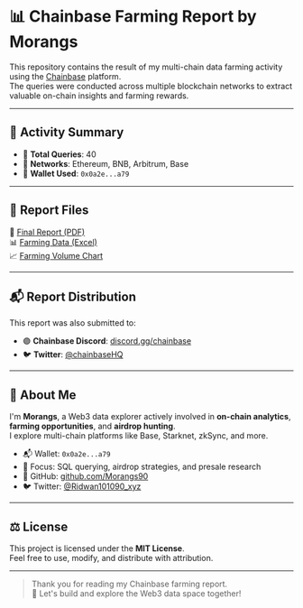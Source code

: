 # 📊 Chainbase Farming Report by Morangs

This repository contains the result of my multi-chain data farming activity using the [Chainbase](https://chainbase.online) platform.  
The queries were conducted across multiple blockchain networks to extract valuable on-chain insights and farming rewards.

---

## 🧾 Activity Summary

- 🔹 **Total Queries**: 40  
- 🔹 **Networks**: Ethereum, BNB, Arbitrum, Base  
- 🔹 **Wallet Used**: `0x0a2e...a79`

---

## 📂 Report Files

📄 [Final Report (PDF)](./laporan/Laporan_Farming_Chainbase_Morangs_FINAL.pdf)  
📊 [Farming Data (Excel)](./laporan/Data_Farming_Chainbase_Morangs.xlsx)  
📈 [Farming Volume Chart](./assets/Farming_Volume_Chart.png)

---

## 📬 Report Distribution

This report was also submitted to:
- 🟣 **Chainbase Discord**: [discord.gg/chainbase](https://discord.gg/chainbase)  
- 🐦 **Twitter**: [@chainbaseHQ](https://twitter.com/chainbaseHQ)

---

## 🙋 About Me

I'm **Morangs**, a Web3 data explorer actively involved in **on-chain analytics**, **farming opportunities**, and **airdrop hunting**.  
I explore multi-chain platforms like Base, Starknet, zkSync, and more.

- 📬 Wallet: `0x0a2e...a79`  
- 🧠 Focus: SQL querying, airdrop strategies, and presale research  
- 🔗 GitHub: [github.com/Morangs90](https://github.com/Morangs90)  
- 🐦 Twitter: [@Ridwan101090_xyz](https://twitter.com/Ridwan101090_xyz)

---

## ⚖️ License

This project is licensed under the **MIT License**.  
Feel free to use, modify, and distribute with attribution.

---

> Thank you for reading my Chainbase farming report.  
> 🚀 Let's build and explore the Web3 data space together!
